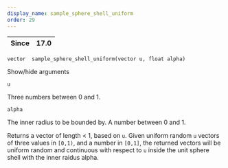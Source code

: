 ```yaml
---
display_name: sample_sphere_shell_uniform
order: 29
---
```

| Since | 17.0 |
| --- | --- |

`vector  sample_sphere_shell_uniform(vector u, float alpha)`

Show/hide arguments

`u`

Three numbers between 0 and 1.

`alpha`

The inner radius to be bounded by. A number between 0 and 1.

Returns a vector of length \< 1, based on `u`.
Given uniform random `u` vectors of three values in `[0,1)`, and a number in `[0,1]`, the returned vectors will be
uniform random and continuous with respect to `u` inside the unit sphere shell with the inner raidus alpha.
